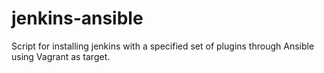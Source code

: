 # jenkins-ansible
Script for installing jenkins with a specified set of plugins through Ansible using Vagrant as target.
